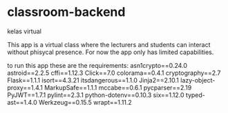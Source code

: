 # classroom-backend
kelas virtual 

This app is a virtual class where the lecturers and students can interact without phisycal presence.
For now the app only has limited capabilities.

to run this app these are the requirements:
asn1crypto==0.24.0
astroid==2.2.5
cffi==1.12.3
Click==7.0
colorama==0.4.1
cryptography==2.7
Flask==1.1.1
isort==4.3.21
itsdangerous==1.1.0
Jinja2==2.10.1
lazy-object-proxy==1.4.1
MarkupSafe==1.1.1
mccabe==0.6.1
pycparser==2.19
PyJWT==1.7.1
pylint==2.3.1
python-dotenv==0.10.3
six==1.12.0
typed-ast==1.4.0
Werkzeug==0.15.5
wrapt==1.11.2
